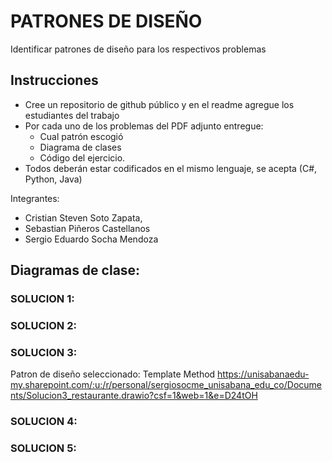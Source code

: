 # PATRONES DE DISEÑO

Identificar patrones de diseño para los respectivos problemas


## Instrucciones
  + Cree un repositorio de github público y en el readme agregue los estudiantes del trabajo
  + Por cada uno de los problemas del PDF adjunto entregue:
      + Cual patrón escogió
      + Diagrama de clases
      + Código del ejercicio.
  + Todos deberán estar codificados en el mismo lenguaje, se acepta (C#, Python, Java)



Integrantes: 
+ Cristian Steven Soto Zapata,
+ Sebastian Piñeros Castellanos
+ Sergio Eduardo Socha Mendoza


## Diagramas de clase:

### SOLUCION 1:
### SOLUCION 2:
### SOLUCION 3:
Patron de diseño seleccionado: Template Method
https://unisabanaedu-my.sharepoint.com/:u:/r/personal/sergiosocme_unisabana_edu_co/Documents/Solucion3_restaurante.drawio?csf=1&web=1&e=D24tOH
### SOLUCION 4:
### SOLUCION 5:


